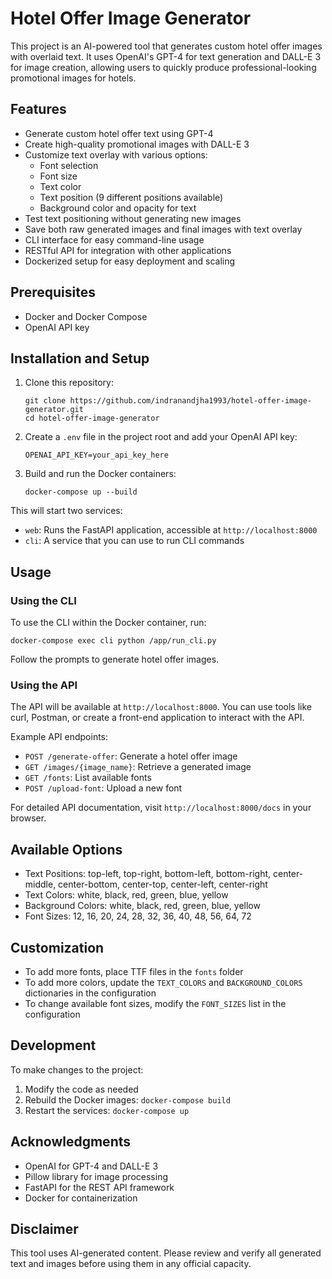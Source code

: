 # Hotel Offer Image Generator

This project is an AI-powered tool that generates custom hotel offer images with overlaid text. It uses OpenAI's GPT-4
for text generation and DALL-E 3 for image creation, allowing users to quickly produce professional-looking promotional
images for hotels.

## Features

- Generate custom hotel offer text using GPT-4
- Create high-quality promotional images with DALL-E 3
- Customize text overlay with various options:
    - Font selection
    - Font size
    - Text color
    - Text position (9 different positions available)
    - Background color and opacity for text
- Test text positioning without generating new images
- Save both raw generated images and final images with text overlay
- CLI interface for easy command-line usage
- RESTful API for integration with other applications
- Dockerized setup for easy deployment and scaling

## Prerequisites

- Docker and Docker Compose
- OpenAI API key

## Installation and Setup

1. Clone this repository:
   ```
   git clone https://github.com/indranandjha1993/hotel-offer-image-generator.git
   cd hotel-offer-image-generator
   ```

2. Create a `.env` file in the project root and add your OpenAI API key:
   ```
   OPENAI_API_KEY=your_api_key_here
   ```

3. Build and run the Docker containers:
   ```
   docker-compose up --build
   ```

This will start two services:

- `web`: Runs the FastAPI application, accessible at `http://localhost:8000`
- `cli`: A service that you can use to run CLI commands

## Usage

### Using the CLI

To use the CLI within the Docker container, run:

```
docker-compose exec cli python /app/run_cli.py
```

Follow the prompts to generate hotel offer images.

### Using the API

The API will be available at `http://localhost:8000`. You can use tools like curl, Postman, or create a front-end
application to interact with the API.

Example API endpoints:

- `POST /generate-offer`: Generate a hotel offer image
- `GET /images/{image_name}`: Retrieve a generated image
- `GET /fonts`: List available fonts
- `POST /upload-font`: Upload a new font

For detailed API documentation, visit `http://localhost:8000/docs` in your browser.

## Available Options

- Text Positions: top-left, top-right, bottom-left, bottom-right, center-middle, center-bottom, center-top, center-left,
  center-right
- Text Colors: white, black, red, green, blue, yellow
- Background Colors: white, black, red, green, blue, yellow
- Font Sizes: 12, 16, 20, 24, 28, 32, 36, 40, 48, 56, 64, 72

## Customization

- To add more fonts, place TTF files in the `fonts` folder
- To add more colors, update the `TEXT_COLORS` and `BACKGROUND_COLORS` dictionaries in the configuration
- To change available font sizes, modify the `FONT_SIZES` list in the configuration

## Development

To make changes to the project:

1. Modify the code as needed
2. Rebuild the Docker images: `docker-compose build`
3. Restart the services: `docker-compose up`

## Acknowledgments

- OpenAI for GPT-4 and DALL-E 3
- Pillow library for image processing
- FastAPI for the REST API framework
- Docker for containerization

## Disclaimer

This tool uses AI-generated content. Please review and verify all generated text and images before using them in any
official capacity.